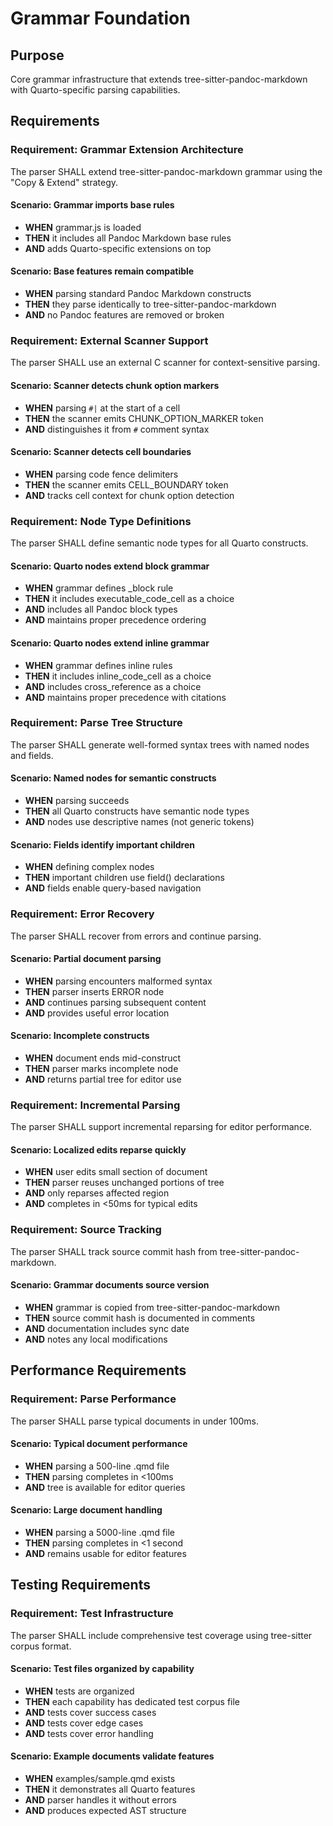 # Grammar Foundation

## Purpose
Core grammar infrastructure that extends tree-sitter-pandoc-markdown with Quarto-specific parsing capabilities.

## Requirements

### Requirement: Grammar Extension Architecture
The parser SHALL extend tree-sitter-pandoc-markdown grammar using the "Copy & Extend" strategy.

#### Scenario: Grammar imports base rules
- **WHEN** grammar.js is loaded
- **THEN** it includes all Pandoc Markdown base rules
- **AND** adds Quarto-specific extensions on top

#### Scenario: Base features remain compatible
- **WHEN** parsing standard Pandoc Markdown constructs
- **THEN** they parse identically to tree-sitter-pandoc-markdown
- **AND** no Pandoc features are removed or broken

### Requirement: External Scanner Support
The parser SHALL use an external C scanner for context-sensitive parsing.

#### Scenario: Scanner detects chunk option markers
- **WHEN** parsing `#|` at the start of a cell
- **THEN** the scanner emits CHUNK_OPTION_MARKER token
- **AND** distinguishes it from `#` comment syntax

#### Scenario: Scanner detects cell boundaries
- **WHEN** parsing code fence delimiters
- **THEN** the scanner emits CELL_BOUNDARY token
- **AND** tracks cell context for chunk option detection

### Requirement: Node Type Definitions
The parser SHALL define semantic node types for all Quarto constructs.

#### Scenario: Quarto nodes extend block grammar
- **WHEN** grammar defines _block rule
- **THEN** it includes executable_code_cell as a choice
- **AND** includes all Pandoc block types
- **AND** maintains proper precedence ordering

#### Scenario: Quarto nodes extend inline grammar
- **WHEN** grammar defines inline rules
- **THEN** it includes inline_code_cell as a choice
- **AND** includes cross_reference as a choice
- **AND** maintains proper precedence with citations

### Requirement: Parse Tree Structure
The parser SHALL generate well-formed syntax trees with named nodes and fields.

#### Scenario: Named nodes for semantic constructs
- **WHEN** parsing succeeds
- **THEN** all Quarto constructs have semantic node types
- **AND** nodes use descriptive names (not generic tokens)

#### Scenario: Fields identify important children
- **WHEN** defining complex nodes
- **THEN** important children use field() declarations
- **AND** fields enable query-based navigation

### Requirement: Error Recovery
The parser SHALL recover from errors and continue parsing.

#### Scenario: Partial document parsing
- **WHEN** parsing encounters malformed syntax
- **THEN** parser inserts ERROR node
- **AND** continues parsing subsequent content
- **AND** provides useful error location

#### Scenario: Incomplete constructs
- **WHEN** document ends mid-construct
- **THEN** parser marks incomplete node
- **AND** returns partial tree for editor use

### Requirement: Incremental Parsing
The parser SHALL support incremental reparsing for editor performance.

#### Scenario: Localized edits reparse quickly
- **WHEN** user edits small section of document
- **THEN** parser reuses unchanged portions of tree
- **AND** only reparses affected region
- **AND** completes in <50ms for typical edits

### Requirement: Source Tracking
The parser SHALL track source commit hash from tree-sitter-pandoc-markdown.

#### Scenario: Grammar documents source version
- **WHEN** grammar is copied from tree-sitter-pandoc-markdown
- **THEN** source commit hash is documented in comments
- **AND** documentation includes sync date
- **AND** notes any local modifications

## Performance Requirements

### Requirement: Parse Performance
The parser SHALL parse typical documents in under 100ms.

#### Scenario: Typical document performance
- **WHEN** parsing a 500-line .qmd file
- **THEN** parsing completes in <100ms
- **AND** tree is available for editor queries

#### Scenario: Large document handling
- **WHEN** parsing a 5000-line .qmd file
- **THEN** parsing completes in <1 second
- **AND** remains usable for editor features

## Testing Requirements

### Requirement: Test Infrastructure
The parser SHALL include comprehensive test coverage using tree-sitter corpus format.

#### Scenario: Test files organized by capability
- **WHEN** tests are organized
- **THEN** each capability has dedicated test corpus file
- **AND** tests cover success cases
- **AND** tests cover edge cases
- **AND** tests cover error handling

#### Scenario: Example documents validate features
- **WHEN** examples/sample.qmd exists
- **THEN** it demonstrates all Quarto features
- **AND** parser handles it without errors
- **AND** produces expected AST structure
